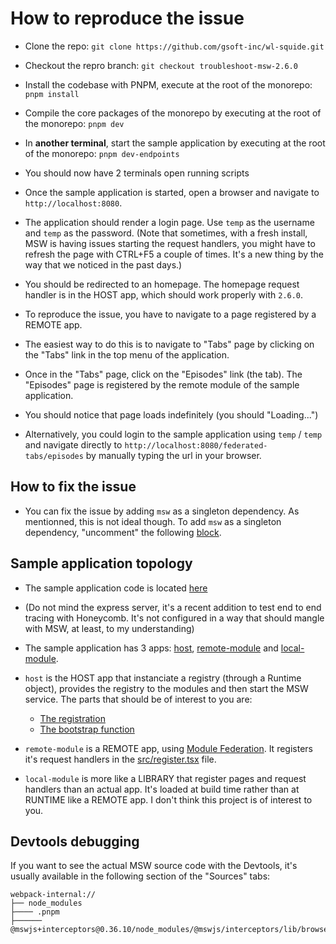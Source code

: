 # How to reproduce the issue

- Clone the repo: `git clone https://github.com/gsoft-inc/wl-squide.git`

- Checkout the repro branch: `git checkout troubleshoot-msw-2.6.0`

- Install the codebase with PNPM, execute at the root of the monorepo: `pnpm install`

- Compile the core packages of the monorepo by executing at the root of the monorepo: `pnpm dev`

- In **another terminal**, start the sample application by executing at the root of the monorepo: `pnpm dev-endpoints`

- You should now have 2 terminals open running scripts

- Once the sample application is started, open a browser and navigate to `http://localhost:8080`. 

- The application should render a login page. Use `temp` as the username and `temp` as the password. (Note that sometimes, with a fresh install, MSW is having issues starting the request handlers, you might have to refresh the page with CTRL+F5 a couple of times. It's a new thing by the way that we noticed in the past days.)

- You should be redirected to an homepage. The homepage request handler is in the HOST app, which should work properly with `2.6.0`.

- To reproduce the issue, you have to navigate to a page registered by a REMOTE app.

- The easiest way to do this is to navigate to "Tabs" page by clicking on the "Tabs" link in the top menu of the application.

- Once in the "Tabs" page, click on the "Episodes" link (the tab). The "Episodes" page is registered by the remote module of the sample application.

- You should notice that page loads indefinitely (you should "Loading...")

- Alternatively, you could login to the sample application using `temp` / `temp` and navigate directly to `http://localhost:8080/federated-tabs/episodes` by manually typing the url in your browser.

## How to fix the issue

- You can fix the issue by adding `msw` as a singleton dependency. As mentionned, this is not ideal though. To add `msw` as a singleton dependency, "uncomment" the following [block](https://github.com/gsoft-inc/wl-squide/blob/troubleshoot-msw-2.6.0/packages/webpack-configs/src/defineConfig.ts#L81-L84).

## Sample application topology

- The sample application code is located [here](https://github.com/gsoft-inc/wl-squide/tree/troubleshoot-msw-2.6.0/samples/endpoints)

- (Do not mind the express server, it's a recent addition to test end to end tracing with Honeycomb. It's not configured in a way that should mangle with MSW, at least, to my understanding)

- The sample application has 3 apps: [host](https://github.com/gsoft-inc/wl-squide/tree/troubleshoot-msw-2.6.0/samples/endpoints/host), [remote-module](https://github.com/gsoft-inc/wl-squide/tree/troubleshoot-msw-2.6.0/samples/endpoints/remote-module) and [local-module](https://github.com/gsoft-inc/wl-squide/tree/troubleshoot-msw-2.6.0/samples/endpoints/local-module). 

- `host` is the HOST app that instanciate a registry (through a Runtime object), provides the registry to the modules and then start the MSW service. The parts that should be of interest to you are:
    - [The registration](https://github.com/gsoft-inc/wl-squide/blob/troubleshoot-msw-2.6.0/samples/endpoints/host/src/bootstrap.tsx#L23-L31)
    - [The bootstrap function](https://github.com/gsoft-inc/wl-squide/blob/troubleshoot-msw-2.6.0/packages/firefly/src/boostrap.ts)

- `remote-module` is a REMOTE app, using [Module Federation](https://module-federation.io/). It registers it's request handlers in the [src/register.tsx](https://github.com/gsoft-inc/wl-squide/blob/troubleshoot-msw-2.6.0/samples/endpoints/remote-module/src/register.tsx#L144-L146) file.

- `local-module` is more like a LIBRARY that register pages and request handlers than an actual app. It's loaded at build time rather than at RUNTIME like a REMOTE app. I don't think this project is of interest to you.

## Devtools debugging

If you want to see the actual MSW source code with the Devtools, it's usually available in the following section of the "Sources" tabs:

```
webpack-internal://
├── node_modules
├──── .pnpm
├────── @mswjs+interceptors@0.36.10/node_modules/@mswjs/interceptors/lib/browser
```

